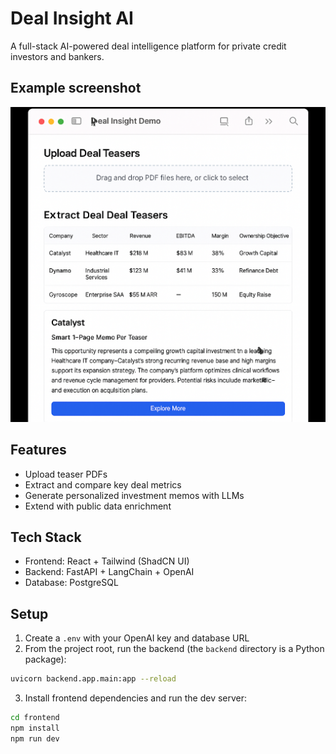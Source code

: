 
# Deal Insight AI

A full-stack AI-powered deal intelligence platform for private credit investors and bankers.

## Example screenshot
![example-screenshot](./asset/image.png)


## Features
- Upload teaser PDFs
- Extract and compare key deal metrics
- Generate personalized investment memos with LLMs
- Extend with public data enrichment

## Tech Stack
- Frontend: React + Tailwind (ShadCN UI)
- Backend: FastAPI + LangChain + OpenAI
- Database: PostgreSQL

## Setup

1. Create a `.env` with your OpenAI key and database URL
2. From the project root, run the backend (the `backend` directory is a Python package):
```bash
uvicorn backend.app.main:app --reload
```
3. Install frontend dependencies and run the dev server:
```bash
cd frontend
npm install
npm run dev
```


